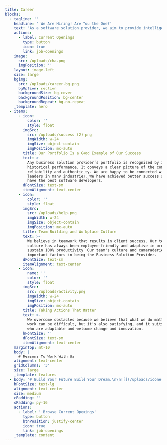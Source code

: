 ```yaml
---
title: Career
blocks:
  - tagline: ''
    headline: ' We Are Hiring! Are You the One?'
    text: "As a software solution provider, we aim to provide intelligent technologies that can assist organisations in optimising their work processes to increase production & revenue.\_\n\nAre you a dynamic professional eager to demonstrate your abilities in assisting us and meeting our business objectives?\n\n### ***Join us right now!***\n"
    actions:
      - label: Current Openings
        type: button
        icon: true
        link: job-openings
    image:
      src: /uploads/cha.png
      imgPosition: ''
    layout: image-left
    size: large
    bgimg:
      src: /uploads/career-bg.png
      bgOption: section
      backgroundSize: bg-cover
      backgroundPosition: bg-center
      backgroundRepeat: bg-no-repeat
    _template: hero
  - items:
      - icon:
          color: ''
          style: float
        imgSrc:
          src: /uploads/success (2).png
          imgWidth: w-24
          imgSize: object-contain
          imgPosition: mx-auto
        title: Our Portfolio Is a Good Example of Our Success
        text: >-
          Any business solution provider’s portfolio is recognized by its
          historical performance. It conveys a clear picture of the company's
          reliability and authenticity. We are happy to be connected with market
          leaders in many industries. We have achieved better success since we
          have the best software developers.
        dFontSize: text-sm
        itemAlignment: text-center
      - icon:
          color: ''
          style: float
        imgSrc:
          src: /uploads/help.png
          imgWidth: w-24
          imgSize: object-contain
          imgPosition: mx-auto
        title: Team Building and Workplace Culture
        text: >-
          We believe in teamwork that results in client success. Our team
          culture has always been employee-friendly and adaptive in order to
          sustain 100% productivity. Our team's culture and camaraderie are
          important factors in being the Business Solution Provider.
        dFontSize: text-sm
        itemAlignment: text-center
      - icon:
          name: ''
          color: ''
          style: float
        imgSrc:
          src: /uploads/activity.png
          imgWidth: w-24
          imgSize: object-contain
          imgPosition: mx-auto
        title: Taking Actions That Matter
        text: >-
          We overcome obstacles because we believe that what we do matters. Our
          work can be difficult, but it's also satisfying, and it suits people
          who are adaptable and welcome change and innovation.
        hFontSize: ''
        dFontSize: text-sm
        itemAlignment: text-center
    marginTop: mt-10
    body: |
      # Reasons To Work With Us
    alignment: text-center
    gridColumns: '3'
    size: large
    _template: features
  - body: "# Build Your Future Build Your Dream.\n\n![](/uploads/icone-down-1.png)You will work in a safe and secure environment where you will be encouraged to engage, contribute, exchange ideas,\nand grow in order to attain your full potential.\n\nIf there are no current positions, please send us your resume to\_[hr@dbi360.com](mailto:hr@dbi360.com)\_for future consideration if your abilities fit our needs.\n"
    hFontSize: text-lg
    alignment: text-center
    size: medium
    cPadding: ''
    sPadding: py-16
    actions:
      - label: ' Browse Current Openings'
        type: button
        btnPosition: justify-center
        icon: true
        link: job-openings
    _template: content
---
```


